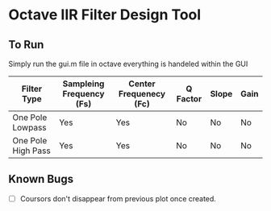 # Octave IIR Filter Design Tool

## To Run

Simply run the gui.m file in octave everything is handeled within the GUI

| Filter Type       | Sampleing Frequency (Fs)  | Center Frequenecy (Fc)   | Q Factor | Slope | Gain |
|-------------------|---------------------------|--------------------------|----------|-------|------|
| One Pole Lowpass   | Yes                        | Yes                       | No       | No    | No   |
| One Pole High Pass | Yes                        | Yes                       | No       | No    | No   | 

## Known Bugs

- [ ] Coursors don't disappear from previous plot once created.
